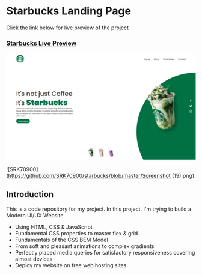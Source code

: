 # Starbucks Landing Page

Click the link below for live preview of the project
### [Starbucks Live Preview](https://srk70900starbucks.netlify.app/)

![SRK70900](https://github.com/SRK70900/starbucks/blob/master/Screenshot.png)

![SRK70900](https://github.com/SRK70900/starbucks/blob/master/Screenshot (19).png)

## Introduction

This is a code repository for my project. In this project, I'm trying to build a Modern UI/UX Website

- Using HTML, CSS & JavaScript
- Fundamental CSS properties to master flex & grid
- Fundamentals of the CSS BEM Model
- From soft and pleasant animations to complex gradients
- Perfectly placed media queries for satisfactory responsiveness covering almost devices
- Deploy my website on free web hosting sites.
